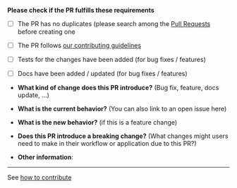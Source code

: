 **Please check if the PR fulfills these requirements**
- [ ] The PR has no duplicates (please search among the [Pull Requests](https://github.com/arduino/arduino-cli/pulls) before creating one
- [ ] The PR follows [our contributing guidelines](https://arduino.github.io/arduino-cli/CONTRIBUTING/#pull-requests)
- [ ] Tests for the changes have been added (for bug fixes / features)
- [ ] Docs have been added / updated (for bug fixes / features)


* **What kind of change does this PR introduce?** (Bug fix, feature, docs update, ...)



* **What is the current behavior?** (You can also link to an open issue here)



* **What is the new behavior?** (if this is a feature change)



* **Does this PR introduce a breaking change?** (What changes might users need to make in their workflow or application due to this PR?)



* **Other information**:


---
See [how to contribute](https://arduino.github.io/arduino-cli/CONTRIBUTING/)
